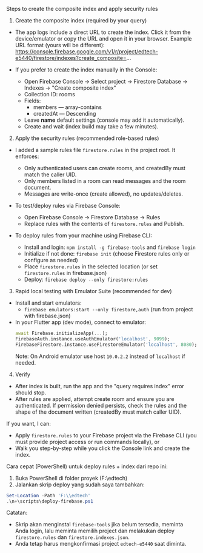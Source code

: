 Steps to create the composite index and apply security rules

1. Create the composite index (required by your query)

- The app logs include a direct URL to create the index. Click it from the device/emulator or copy the URL and open it in your browser.
  Example URL format (yours will be different):
  https://console.firebase.google.com/v1/r/project/edtech-e5440/firestore/indexes?create_composite=...

- If you prefer to create the index manually in the Console:
  - Open Firebase Console → Select project → Firestore Database → Indexes → "Create composite index"
  - Collection ID: rooms
  - Fields:
    - members — array-contains
    - createdAt — Descending
  - Leave **name** default settings (console may add it automatically).
  - Create and wait (index build may take a few minutes).

2. Apply the security rules (recommended role-based rules)

- I added a sample rules file `firestore.rules` in the project root. It enforces:

  - Only authenticated users can create rooms, and createdBy must match the caller UID.
  - Only members listed in a room can read messages and the room document.
  - Messages are write-once (create allowed), no updates/deletes.

- To test/deploy rules via Firebase Console:

  - Open Firebase Console → Firestore Database → Rules
  - Replace rules with the contents of `firestore.rules` and Publish.

- To deploy rules from your machine using Firebase CLI:
  - Install and login: `npm install -g firebase-tools` and `firebase login`
  - Initialize if not done: `firebase init` (choose Firestore rules only or configure as needed)
  - Place `firestore.rules` in the selected location (or set `firestore.rules` in firebase.json)
  - Deploy: `firebase deploy --only firestore:rules`

3. Rapid local testing with Emulator Suite (recommended for dev)

- Install and start emulators:
  - `firebase emulators:start --only firestore,auth` (run from project with firebase.json)
- In your Flutter app (dev mode), connect to emulator:
  ```dart
  await Firebase.initializeApp(...);
  FirebaseAuth.instance.useAuthEmulator('localhost', 9099);
  FirebaseFirestore.instance.useFirestoreEmulator('localhost', 8080);
  ```
  Note: On Android emulator use host `10.0.2.2` instead of `localhost` if needed.

4. Verify

- After index is built, run the app and the "query requires index" error should stop.
- After rules are applied, attempt create room and ensure you are authenticated. If permission denied persists, check the rules and the shape of the document written (createdBy must match caller UID).

If you want, I can:

- Apply `firestore.rules` to your Firebase project via the Firebase CLI (you must provide project access or run commands locally), or
- Walk you step-by-step while you click the Console link and create the index.

Cara cepat (PowerShell) untuk deploy rules + index dari repo ini:

1. Buka PowerShell di folder proyek (F:\\edtech)
2. Jalankan skrip deploy yang sudah saya tambahkan:

```powershell
Set-Location -Path 'F:\\edtech'
.\n+\scripts\deploy-firebase.ps1
```

Catatan:

- Skrip akan menginstal `firebase-tools` jika belum tersedia, meminta Anda login, lalu meminta memilih project dan melakukan deploy `firestore.rules` dan `firestore.indexes.json`.
- Anda tetap harus mengkonfirmasi project `edtech-e5440` saat diminta.
